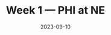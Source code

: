 ---
layout: game
title: Week 1 — PHI at NE
season: 2023
game_id: 2023_01_PHI_NE
week: 1
date: 2023-09-10
home_team: NE
away_team: PHI
final_home: 
final_away: 
pbp_url: /assets/data/pbp/2023/2023_01_PHI_NE.csv.gz
---